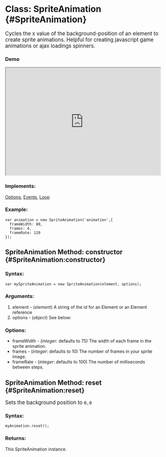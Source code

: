 Class: SpriteAnimation {#SpriteAnimation}
=========================================

<big>Cycles the x value of the background-position of an element to create sprite animations.  Helpful for creating javascript game animations or ajax loadings spinners.</big>

### Demo

<iframe src="http://mooshell.net/rpflo/7ztEf/embedded/?tabs=result,js,html,css" style="width: 100%; height:350px"></iframe>

### Implements:

[Options][options], [Events][events], [Loop][loop]

### Example:

    var animation = new SpriteAnimation('animation',{
      frameWidth: 80,
      frames: 4,
      frameRate: 120
    });


SpriteAnimation Method: constructor {#SpriteAnimation:constructor}
-------------------------------------------------------------------


### Syntax:

	var mySpriteAnimation = new SpriteAnimation(element, options);

### Arguments:

1. element - (*element*) A string of the id for an Element or an Element reference
2. options - (*object*) See below:

### Options:

* frameWidth - (*integer*: defaults to 75) The width of each frame in the sprite animation.
* frames - (*integer*: defaults to 10) The number of frames in your sprite image.
* frameRate - (*integer*: defaults to 100) The number of milliseconds between steps.


SpriteAnimation Method: reset {#SpriteAnimation:reset}
-------------------------------------------------------

<big>Sets the background position to `0,0`</big>

### Syntax:

    myAnimation.reset();

### Returns:

This SpriteAnimation instance.


[options]:http://mootools.net/docs/core/Class/Class.Extras#Options
[events]:http://mootools.net/docs/core/Class/Class.Extras#Events
[loop]:http://moodocs.net/rpflo/mootools-rpflo/Loop